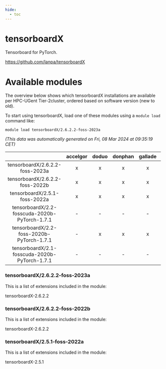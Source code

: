 ```yaml
---
hide:
  - toc
---
```


tensorboardX
============


Tensorboard for PyTorch.

https://github.com/lanpa/tensorboardX
# Available modules


The overview below shows which tensorboardX installations are available per HPC-UGent Tier-2cluster, ordered based on software version (new to old).

To start using tensorboardX, load one of these modules using a `module load` command like:

```shell
module load tensorboardX/2.6.2.2-foss-2023a
```

*(This data was automatically generated on Fri, 08 Mar 2024 at 09:35:19 CET)*  

| |accelgor|doduo|donphan|gallade|joltik|skitty|
| :---: | :---: | :---: | :---: | :---: | :---: | :---: |
|tensorboardX/2.6.2.2-foss-2023a|x|x|x|x|x|x|
|tensorboardX/2.6.2.2-foss-2022b|x|x|x|x|x|x|
|tensorboardX/2.5.1-foss-2022a|x|x|x|x|x|x|
|tensorboardX/2.2-fosscuda-2020b-PyTorch-1.7.1|-|-|-|-|x|-|
|tensorboardX/2.2-foss-2020b-PyTorch-1.7.1|-|x|x|x|x|x|
|tensorboardX/2.1-fosscuda-2020b-PyTorch-1.7.1|-|-|-|-|x|-|


### tensorboardX/2.6.2.2-foss-2023a

This is a list of extensions included in the module:

tensorboardX-2.6.2.2

### tensorboardX/2.6.2.2-foss-2022b

This is a list of extensions included in the module:

tensorboardX-2.6.2.2

### tensorboardX/2.5.1-foss-2022a

This is a list of extensions included in the module:

tensorboardX-2.5.1